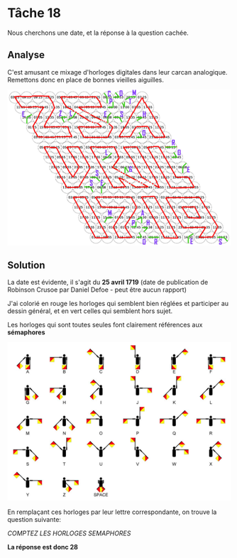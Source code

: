 # Tâche 18

Nous cherchons une date, et la réponse à la question cachée.

## Analyse

C'est amusant ce mixage d'horloges digitales dans leur carcan analogique. Remettons donc en place de bonnes vieilles aiguilles.

![All set](18-Clocks.jpg)


## Solution 

La date est évidente, il s'agit du **25 avril 1719** (date de publication de Robinson Crusoe par Daniel Defoe - peut être aucun rapport)

J'ai colorié en rouge les horloges qui semblent bien réglées et participer au dessin général, et en vert celles qui semblent hors sujet.

Les horloges qui sont toutes seules font clairement références aux **sémaphores**

![Semaphores](18-Semaphores.jpg)


En remplaçant ces horloges par leur lettre correspondante, on trouve la question suivante:

*COMPTEZ LES HORLOGES SEMAPHORES*

**La réponse est donc 28**
